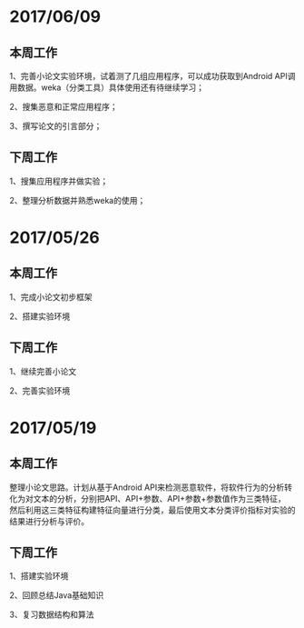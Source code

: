 # 2017/06/09

## 本周工作

1、完善小论文实验环境，试着测了几组应用程序，可以成功获取到Android API调用数据。weka（分类工具）具体使用还有待继续学习；

2、搜集恶意和正常应用程序；

3、撰写论文的引言部分；

## 下周工作

1、搜集应用程序并做实验；

2、整理分析数据并熟悉weka的使用；

# 2017/05/26

## 本周工作

1、完成小论文初步框架

2、搭建实验环境

## 下周工作

1、继续完善小论文

2、完善实验环境




# 2017/05/19

## 本周工作

  整理小论文思路。计划从基于Android API来检测恶意软件，将软件行为的分析转化为对文本的分析，分别把API、API+参数、API+参数+参数值作为三类特征，
然后利用这三类特征构建特征向量进行分类，最后使用文本分类评价指标对实验的结果进行分析与评价。

## 下周工作

1、搭建实验环境

2、回顾总结Java基础知识

3、复习数据结构和算法
